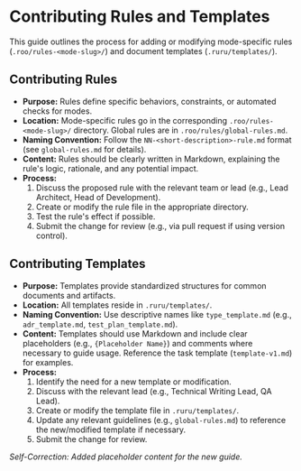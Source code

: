 # Contributing Rules and Templates

This guide outlines the process for adding or modifying mode-specific rules (`.roo/rules-<mode-slug>/`) and document templates (`.ruru/templates/`).

## Contributing Rules

*   **Purpose:** Rules define specific behaviors, constraints, or automated checks for modes.
*   **Location:** Mode-specific rules go in the corresponding `.roo/rules-<mode-slug>/` directory. Global rules are in `.roo/rules/global-rules.md`.
*   **Naming Convention:** Follow the `NN-<short-description>-rule.md` format (see `global-rules.md` for details).
*   **Content:** Rules should be clearly written in Markdown, explaining the rule's logic, rationale, and any potential impact.
*   **Process:**
    1.  Discuss the proposed rule with the relevant team or lead (e.g., Lead Architect, Head of Development).
    2.  Create or modify the rule file in the appropriate directory.
    3.  Test the rule's effect if possible.
    4.  Submit the change for review (e.g., via pull request if using version control).

## Contributing Templates

*   **Purpose:** Templates provide standardized structures for common documents and artifacts.
*   **Location:** All templates reside in `.ruru/templates/`.
*   **Naming Convention:** Use descriptive names like `type_template.md` (e.g., `adr_template.md`, `test_plan_template.md`).
*   **Content:** Templates should use Markdown and include clear placeholders (e.g., `{Placeholder Name}`) and comments where necessary to guide usage. Reference the task template (`template-v1.md`) for examples.
*   **Process:**
    1.  Identify the need for a new template or modification.
    2.  Discuss with the relevant lead (e.g., Technical Writing Lead, QA Lead).
    3.  Create or modify the template file in `.ruru/templates/`.
    4.  Update any relevant guidelines (e.g., `global-rules.md`) to reference the new/modified template if necessary.
    5.  Submit the change for review.

*Self-Correction: Added placeholder content for the new guide.*